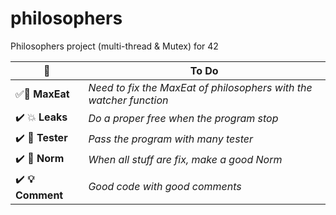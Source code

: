 # philosophers
Philosophers project (multi-thread &amp; Mutex) for 42



| :construction_worker:|  To Do|
|--|--|
|:white_check_mark::fork_and_knife: **MaxEat** | *Need to fix the MaxEat of philosophers with the watcher function* |
|:heavy_check_mark: :boom: **Leaks** | *Do a proper free when the program stop* |
|:heavy_check_mark: :construction: **Tester** | *Pass the program with many tester* |
|:heavy_check_mark: **:lipstick: Norm** | *When all stuff are fix, make a good Norm* |
|:heavy_check_mark: **:bulb: Comment** | *Good code with good comments* |

